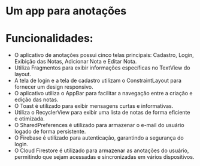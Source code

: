 # Um app para anotações

<h1>Funcionalidades:</h1>
<ul>
  <li> O aplicativo de anotações possui cinco telas principais: Cadastro, Login, Exibição das Notas, Adicionar Nota e Editar Nota.</li>
  <li> Utiliza Fragmentos para exibir informações específicas no TextView do layout.</li>
  <li> A tela de login e a tela de cadastro utilizam o ConstraintLayout para fornecer um design responsivo.</li>
  <li> O aplicativo utiliza o AppBar para facilitar a navegação entre a criação e edição das notas.</li>
  <li> O Toast é utilizado para exibir mensagens curtas e informativas.</li>
  <li> Utiliza o RecyclerView para exibir uma lista de notas de forma eficiente e otimizada.</li>
  <li> O SharedPreferences é utilizado para armazenar o e-mail do usuário logado de forma persistente.</li>
  <li> O Firebase é utilizado para autenticação, garantindo a segurança do login.</li>
  <li> O Cloud Firestore é utilizado para armazenar as anotações do usuário, permitindo que sejam acessadas e sincronizadas em vários dispositivos.</li>
</ul>
